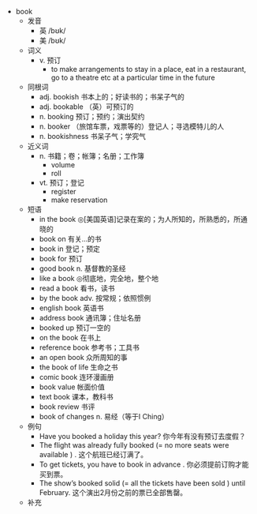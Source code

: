 - book
  - 发音
    - 英 /bʊk/
    - 美 /bʊk/
  - 词义
    - v. 预订
      - to make arrangements to stay in a place, eat in a restaurant, go to a theatre etc at a particular time in the future
  - 同根词
    - adj. bookish 书本上的；好读书的；书呆子气的
    - adj. bookable （英）可预订的
    - n. booking 预订；预约；演出契约
    - n. booker （旅馆车票，戏票等的）登记人；寻选模特儿的人
    - n. bookishness 书呆子气；学究气
  - 近义词
    - n. 书籍；卷；帐簿；名册；工作簿
      - volume
      - roll
    - vt. 预订；登记
      - register
      - make reservation
  - 短语
    - in the book ◎[美国英语]记录在案的；为人所知的，所熟悉的，所通晓的
    - book on 有关…的书
    - book in 登记；预定
    - book for 预订
    - good book n. 基督教的圣经
    - like a book ◎彻底地，完全地，整个地
    - read a book 看书，读书
    - by the book adv. 按常规；依照惯例
    - english book 英语书
    - address book 通讯簿；住址名册
    - booked up 预订一空的
    - on the book 在书上
    - reference book 参考书；工具书
    - an open book 众所周知的事
    - the book of life 生命之书
    - comic book 连环漫画册
    - book value 帐面价值
    - text book 课本，教科书
    - book review 书评
    - book of changes n. 易经（等于I Ching）
  - 例句
    - Have you booked a holiday this year? 你今年有没有预订去度假？
    - The flight was already fully booked (=  no more seats were available  ) . 这个航班已经订满了。
    - To get tickets, you have to book in advance . 你必须提前订购才能买到票。
    - The show’s booked solid (=  all the tickets have been sold  ) until February. 这个演出2月份之前的票已全部售罄。
  - 补充